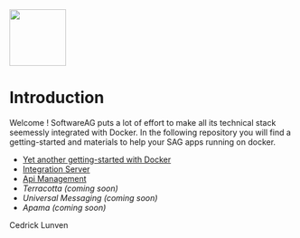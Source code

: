 <img src="https://www.docker.com/sites/default/files/mono_vertical_large.png" height="100px" />

# Introduction

Welcome !  SoftwareAG puts a lot of effort to make all its technical stack seemessly integrated with Docker. In the following repository you will find a getting-started and materials to help your SAG apps running on docker.

- [Yet another getting-started with Docker](1-getting-started.MD)
- [Integration Server](2-integration-server.MD)
- [Api Management](3-api-management.MD)
- *Terracotta (coming soon)*
- *Universal Messaging (coming soon)*
- *Apama (coming soon)*

Cedrick Lunven
